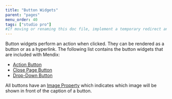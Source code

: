 ```yaml
---
title: "Button Widgets"
parent: "pages"
menu_order: 40
tags: ["studio pro"]
#If moving or renaming this doc file, implement a temporary redirect and let the respective team know they should update the URL in the product. See Mapping to Products for more details.
---
```


Button widgets perform an action when clicked. They can be rendered as a button or as a hyperlink. The following list contains the button widgets that are included with Mendix:

* [Action Button](action-button)
* [Close Page Button](back-button)
* [Drop-Down Button](drop-down-button)

All buttons have an [Image Property](image-property) which indicates which image will be shown in front of the caption of a button.
